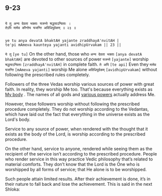 ## 9-23


```shloka-sa

ये तु अन्य देवता भक्ताः यजन्ते श्रद्धयाऽन्विताः ।
तेऽपि मामेव कौन्तेय यजन्ति अविधिपूर्वकम् ॥ २३ ॥

```
```shloka-sa-hk

ye tu anya devatA bhaktAH yajante zraddhayA'nvitAH |
te'pi mAmeva kaunteya yajanti avidhipUrvakam || 23 ||

```
`ये तु` `[ye tu]` On the other hand, those who `अन्य देवता भक्ताः` `[anya devatA bhaktAH]` are devoted to other sources of power `यजन्ते` `[yajante]` worship `श्रद्धयाऽन्विताः` `[zraddhayA'nvitAH]` in complete faith. `ते अपि` `[te api]` Even they `मामेव यजन्ति` `[mAmeva yajanti]` worship Me alone `अविधिपूर्वकम्` `[avidhipUrvakam]` without following the prescribed rules completely.

Followers of the three Vedas worship various sources of power with great faith. In reality, they worship Me too. That's because everything exists as 
[My body](7-13.md#universe_as_his_body)
. The names of all gods and 
[various powers](4-12.md#gods_and_other_powers)
 actually address Me. 

However, these followers worship without following the prescribed procedure completely. They do not worship according to the Vedantas, which have laid out the fact that everything in the universe exists as the Lord's body. 

Service to any source of power, when rendered with the thought that it exists as the body of the Lord, is worship according to the prescribed procedure. 

On the other hand, service to anyone, rendered while seeing them as the recipient of the service isn’t according to the prescribed procedure. People who render service in this way practice Vedic philosophy that’s related to material comforts. They don’t know that the Lord is the One who is worshipped by all forms of service; that He alone is to be worshipped. 

Such people attain limited results. After their achievement is done, it’s in their nature to fall back and lose the achievement. This is said in the next Shloka:


